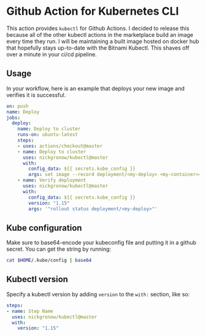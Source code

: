 # Github Action for Kubernetes CLI

This action provides `kubectl` for Github Actions.  I decided to release this because all of the other kubectl actions in the marketplace build an image every time they run.  I will be maintaining a built image hosted on docker hub that hopefully stays up-to-date with the Bitnami Kubectl.  This shaves off over a minute in your ci/cd pipeline.

## Usage

In your workflow, here is an example that deploys your new image and verifies it is successful.

```yaml
on: push
name: Deploy
jobs:
  deploy:
    name: Deploy to cluster
    runs-on: ubuntu-latest
    steps:
    - uses: actions/checkout@master
    - name: Deploy to cluster
      uses: nickgronow/kubectl@master
      with:
        config_data: ${{ secrets.kube_config }}
        args: set image --record deployment/<my-deploy> <my-container>=<my-image>:<new-tag>
    - name: Verify deployment
      uses: nickgronow/kubectl@master
      with:
        config_data: ${{ secrets.kube_config }}
        version: "1.15"
        args: '"rollout status deployment/<my-deploy>"'
```

## Kube configuration

Make sure to base64-encode your kubeconfig file and putting it in a github secret.  You can get the string by running:

```bash
cat $HOME/.kube/config | base64
```

## Kubectl version

Specify a kubectl version by adding `version` to the `with:` section, like so:

```yaml
steps:
- name: Step Name
  uses: nickgronow/kubectl@master
  with:
    version: "1.15"
```
